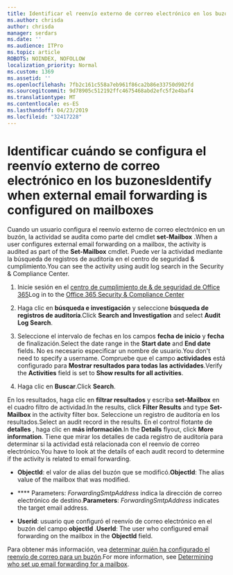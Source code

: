 ```yaml
---
title: Identificar el reenvío externo de correo electrónico en los buzones de registros de auditoría
ms.author: chrisda
author: chrisda
manager: serdars
ms.date: ''
ms.audience: ITPro
ms.topic: article
ROBOTS: NOINDEX, NOFOLLOW
localization_priority: Normal
ms.custom: 1369
ms.assetid: ''
ms.openlocfilehash: 7fb2c161c558a7eb961f86ca2b86e33750d902fd
ms.sourcegitcommit: 9d78905c512192ffc4675468abd2efc5f2e4baf4
ms.translationtype: MT
ms.contentlocale: es-ES
ms.lasthandoff: 04/23/2019
ms.locfileid: "32417228"
---
```

# <a name="identify-when-external-email-forwarding-is-configured-on-mailboxes"></a><span data-ttu-id="e3315-102">Identificar cuándo se configura el reenvío externo de correo electrónico en los buzones</span><span class="sxs-lookup"><span data-stu-id="e3315-102">Identify when external email forwarding is configured on mailboxes</span></span>

<span data-ttu-id="e3315-103">Cuando un usuario configura el reenvío externo de correo electrónico en un buzón, la actividad se audita como parte del cmdlet **set-Mailbox** .</span><span class="sxs-lookup"><span data-stu-id="e3315-103">When a user configures external email forwarding on a mailbox, the activity is audited as part of the **Set-Mailbox** cmdlet.</span></span> <span data-ttu-id="e3315-104">Puede ver la actividad mediante la búsqueda de registros de auditoría en el centro de seguridad & cumplimiento.</span><span class="sxs-lookup"><span data-stu-id="e3315-104">You can see the activity using audit log search in the Security & Compliance Center.</span></span>

1. <span data-ttu-id="e3315-105">Inicie sesión en el [centro de cumplimiento de & de seguridad de Office 365](https://protection.office.com/)</span><span class="sxs-lookup"><span data-stu-id="e3315-105">Log in to the [Office 365 Security & Compliance Center](https://protection.office.com/)</span></span>

2. <span data-ttu-id="e3315-106">Haga clic en **búsqueda e investigación** y seleccione **búsqueda de registros de auditoría**.</span><span class="sxs-lookup"><span data-stu-id="e3315-106">Click **Search and Investigation** and select **Audit Log Search**.</span></span>

3. <span data-ttu-id="e3315-107">Seleccione el intervalo de fechas en los campos **fecha de inicio** y **fecha** de finalización.</span><span class="sxs-lookup"><span data-stu-id="e3315-107">Select the date range in the **Start date** and **End date** fields.</span></span> <span data-ttu-id="e3315-108">No es necesario especificar un nombre de usuario.</span><span class="sxs-lookup"><span data-stu-id="e3315-108">You don't need to specify a username.</span></span> <span data-ttu-id="e3315-109">Compruebe que el campo **actividades** está configurado para **Mostrar resultados para todas las actividades**.</span><span class="sxs-lookup"><span data-stu-id="e3315-109">Verify the **Activities** field is set to **Show results for all activities**.</span></span>

4. <span data-ttu-id="e3315-110">Haga clic en **Buscar**.</span><span class="sxs-lookup"><span data-stu-id="e3315-110">Click **Search**.</span></span>

<span data-ttu-id="e3315-111">En los resultados, haga clic en **filtrar resultados** y escriba **set-Mailbox** en el cuadro filtro de actividad.</span><span class="sxs-lookup"><span data-stu-id="e3315-111">In the results, click **Filter Results** and type **Set-Mailbox** in the activity filter box.</span></span> <span data-ttu-id="e3315-112">Seleccione un registro de auditoría en los resultados.</span><span class="sxs-lookup"><span data-stu-id="e3315-112">Select an audit record in the results.</span></span> <span data-ttu-id="e3315-113">En el control flotante de **detalles** , haga clic en **más información**.</span><span class="sxs-lookup"><span data-stu-id="e3315-113">In the **Details** flyout, click **More information**.</span></span> <span data-ttu-id="e3315-114">Tiene que mirar los detalles de cada registro de auditoría para determinar si la actividad está relacionada con el reenvío de correo electrónico.</span><span class="sxs-lookup"><span data-stu-id="e3315-114">You have to look at the details of each audit record to determine if the activity is related to email forwarding.</span></span>

- <span data-ttu-id="e3315-115">**ObjectId**: el valor de alias del buzón que se modificó.</span><span class="sxs-lookup"><span data-stu-id="e3315-115">**ObjectId**: The alias value of the mailbox that was modified.</span></span>

- <span data-ttu-id="e3315-116">\*\*\*\* Parameters: _ForwardingSmtpAddress_ indica la dirección de correo electrónico de destino.</span><span class="sxs-lookup"><span data-stu-id="e3315-116">**Parameters**: _ForwardingSmtpAddress_ indicates the target email address.</span></span>

- <span data-ttu-id="e3315-117">**Userid**: usuario que configuró el reenvío de correo electrónico en el buzón del campo **objectId** .</span><span class="sxs-lookup"><span data-stu-id="e3315-117">**UserId**: The user who configured email forwarding on the mailbox in the **ObjectId** field.</span></span>

<span data-ttu-id="e3315-118">Para obtener más información, vea [determinar quién ha configurado el reenvío de correo para un buzón](https://docs.microsoft.com/office365/securitycompliance/auditing-troubleshooting-scenarios#determining-who-set-up-email-forwarding-for-a-mailbox).</span><span class="sxs-lookup"><span data-stu-id="e3315-118">For more information, see [Determining who set up email forwarding for a mailbox](https://docs.microsoft.com/office365/securitycompliance/auditing-troubleshooting-scenarios#determining-who-set-up-email-forwarding-for-a-mailbox).</span></span>
